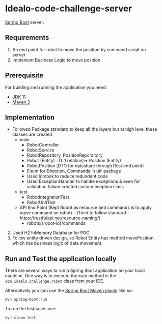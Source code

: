 # Idealo-code-challenge-server

[Spring Boot](http://projects.spring.io/spring-boot/) server.

## Requirements
1. An end point for robot to move the position by command script on server
2. Implement Business Logic to move position

## Prerequisite
For building and running the application you need:

- [JDK 11](http://www.oracle.com/technetwork/java/javase/downloads/)
- [Maven 3](https://maven.apache.org)
    
## Implementation
- Followed Package standard to keep all the layers but at high level these classes are created
    - main
        - RobotController
        - RobotService
        - RobotRepository, PositionReporsitory
        - Robot (Entity) =(1..1 relation)=> Position (Entity)
        - RobotPosition (DTO for datashare through Rest end point)
        - Enum for Direction, Commands in util package
        - Used lombok to reduce redundent code
        - Used ExceptionHandler to handle exceptions & even for validation failure created custom eception class 
    - test
        - RobotIntegrationTest
        - RobotUnitTest
    - API End Point (Kept Robot as resource and commands is to apply mpve command on robot) - (Tried to follow standard - https://restfulapi.net/resource-naming/)
        - robots/{robot-id}/commands 
2. Used H2 InMemory Database for POC
3. Follow entity driven design, so Robot Entity has method movePosition, which has business logic of data movement.

## Run and Test the application locally
There are several ways to run a Spring Boot application on your local machine. One way is to execute the `main` method in the `com.idealo.challenge.robot` class from your IDE.

Alternatively you can use the [Spring Boot Maven plugin](https://docs.spring.io/spring-boot/docs/current/reference/html/build-tool-plugins-maven-plugin.html) like so:

```shell
mvn spring-boot:run
```

To run the testcases use:
```shell
mvn clean test
```
